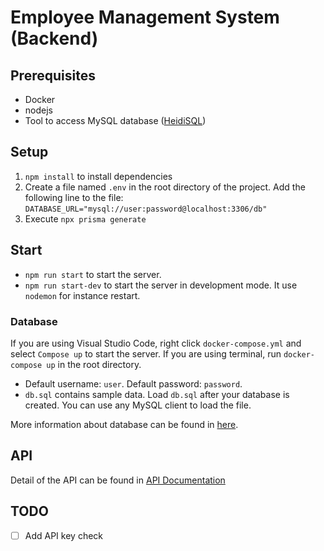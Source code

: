 # Employee Management System (Backend)

## Prerequisites

- Docker
- nodejs
- Tool to access MySQL database ([HeidiSQL](https://www.heidisql.com/))

## Setup

1. `npm install` to install dependencies
2. Create a file named `.env` in the root directory of the project. Add the following line to the file: `DATABASE_URL="mysql://user:password@localhost:3306/db"`
3. Execute `npx prisma generate`

## Start

- `npm run start` to start the server.
- `npm run start-dev` to start the server in development mode. It use `nodemon` for instance restart.

### Database

If you are using Visual Studio Code, right click `docker-compose.yml` and select `Compose up` to start the server. If you are using terminal, run `docker-compose up` in the root directory.

- Default username: `user`. Default password: `password`.
- `db.sql` contains sample data. Load `db.sql` after your database is created. You can use any MySQL client to load the file.

More information about database can be found in [here](docs/database.md).

## API

Detail of the API can be found in [API Documentation](docs/API.md)

## TODO

- [ ] Add API key check
